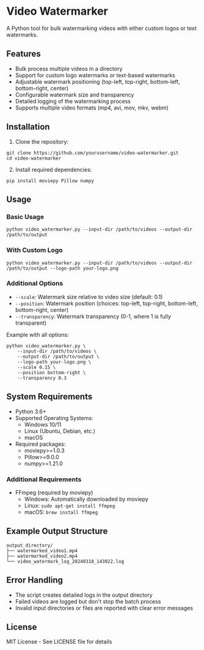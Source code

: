# Video Watermarker

A Python tool for bulk watermarking videos with either custom logos or text watermarks.

## Features

- Bulk process multiple videos in a directory
- Support for custom logo watermarks or text-based watermarks
- Adjustable watermark positioning (top-left, top-right, bottom-left, bottom-right, center)
- Configurable watermark size and transparency
- Detailed logging of the watermarking process
- Supports multiple video formats (mp4, avi, mov, mkv, webm)

## Installation

1. Clone the repository:
```
git clone https://github.com/yourusername/video-watermarker.git
cd video-watermarker
```

2. Install required dependencies:
```
pip install moviepy Pillow numpy
```

## Usage

### Basic Usage
```
python video_watermarker.py --input-dir /path/to/videos --output-dir /path/to/output
```

### With Custom Logo
```
python video_watermarker.py --input-dir /path/to/videos --output-dir /path/to/output --logo-path your-logo.png
```

### Additional Options

- `--scale`: Watermark size relative to video size (default: 0.1)
- `--position`: Watermark position (choices: top-left, top-right, bottom-left, bottom-right, center)
- `--transparency`: Watermark transparency (0-1, where 1 is fully transparent)

Example with all options:
```
python video_watermarker.py \
    --input-dir /path/to/videos \
    --output-dir /path/to/output \
    --logo-path your-logo.png \
    --scale 0.15 \
    --position bottom-right \
    --transparency 0.3
```

## System Requirements

- Python 3.6+
- Supported Operating Systems:
  - Windows 10/11
  - Linux (Ubuntu, Debian, etc.)
  - macOS
- Required packages:
  - moviepy>=1.0.3
  - Pillow>=9.0.0
  - numpy>=1.21.0

### Additional Requirements

- FFmpeg (required by moviepy)
  - Windows: Automatically downloaded by moviepy
  - Linux: `sudo apt-get install ffmpeg`
  - macOS: `brew install ffmpeg`

## Example Output Structure

```
output_directory/
├── watermarked_video1.mp4
├── watermarked_video2.mp4
└── video_watermark_log_20240318_143022.log
```

## Error Handling

- The script creates detailed logs in the output directory
- Failed videos are logged but don't stop the batch process
- Invalid input directories or files are reported with clear error messages

## License

MIT License - See LICENSE file for details